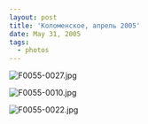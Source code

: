 ```yaml
---
layout: post
title: 'Коломенское, апрель 2005'
date: May 31, 2005
tags:
  - photos
---
```


![F0055-0027.jpg](upload://F0055-0027.jpg)

![F0055-0010.jpg](upload://F0055-0010.jpg)

![F0055-0022.jpg](upload://F0055-0022.jpg)

